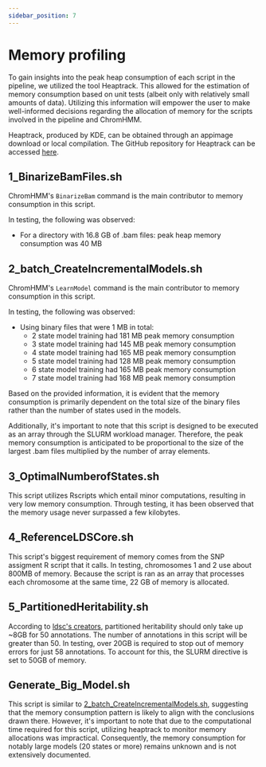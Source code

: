 ```yaml
---
sidebar_position: 7
---
```


# Memory profiling

To gain insights into the peak heap consumption of each script in the pipeline,
we utilized the tool Heaptrack. This allowed for the estimation of memory
consumption based on unit tests (albeit only with relatively small amounts of
data). Utilizing this information will empower the user to make well-informed
decisions regarding the allocation of memory for the scripts involved in the
pipeline and ChromHMM.

Heaptrack, produced by KDE, can be obtained through an appimage download or
local compilation. The GitHub repository for Heaptrack can be accessed
[here](https://github.com/KDE/heaptrack).

## 1_BinarizeBamFiles.sh
ChromHMM's `BinarizeBam` command is the main contributor to memory consumption
in this script.

In testing, the following was observed:
- For a directory with 16.8 GB of .bam files: peak heap memory consumption was
  40 MB

## 2_batch_CreateIncrementalModels.sh
ChromHMM's `LearnModel` command is the main contributor to memory consumption 
in this script.

In testing, the following was observed:
- Using binary files that were 1 MB in total:
    - 2 state model training had 181 MB peak memory consumption
    - 3 state model training had 145 MB peak memory consumption
    - 4 state model training had 165 MB peak memory consumption
    - 5 state model training had 128 MB peak memory consumption
    - 6 state model training had 165 MB peak memory consumption
    - 7 state model training had 168 MB peak memory consumption

Based on the provided information, it is evident that the memory consumption is
primarily dependent on the total size of the binary files rather than the
number of states used in the models.

Additionally, it's important to note that this script is designed to be
executed as an array through the SLURM workload manager. Therefore, the peak
memory consumption is anticipated to be proportional to the size of the largest
.bam files multiplied by the number of array elements.

## 3_OptimalNumberofStates.sh
This script utilizes Rscripts which entail minor computations, resulting in
very low memory consumption. Through testing, it has been observed that the
memory usage never surpassed a few kilobytes.

## 4_ReferenceLDSCore.sh
This script's biggest requirement of memory comes from the SNP assigment R
script that it calls. In testing, chromosomes 1 and 2 use about 800MB of
memory. Because the script is ran as an array that processes each chromosome at
the same time, 22 GB of memory is allocated.

## 5_PartitionedHeritability.sh
According to [ldsc's creators](https://github.com/bulik/ldsc/wiki/FAQ),
partitioned heritability should only take up ~8GB for 50 annotations. The number
of annotations in this script will be greater than 50. In testing, over 20GB is
required to stop out of memory errors for just 58 annotations. To account for
this, the SLURM directive is set to 50GB of memory.

## Generate_Big_Model.sh 
This script is similar to
[2_batch_CreateIncrementalModels.sh](#2_batch_createincrementalmodelssh),
suggesting that the memory consumption pattern is likely to align with the
conclusions drawn there. However, it's important to note that due to the
computational time required for this script, utilizing heaptrack to monitor
memory allocations was impractical. Consequently, the memory consumption for
notably large models (20 states or more) remains unknown and is not extensively
documented.

